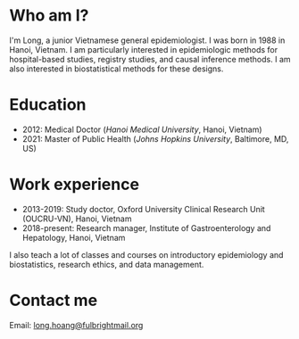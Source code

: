 # Who am I?

I'm Long, a junior Vietnamese general epidemiologist. I was born in 1988 in Hanoi, Vietnam. I am particularly interested in epidemiologic methods for hospital-based studies, registry studies, and causal inference methods. I am also interested in biostatistical methods for these designs.

# Education

* 2012: Medical Doctor (*Hanoi Medical University*, Hanoi, Vietnam)
* 2021: Master of Public Health (*Johns Hopkins University*, Baltimore, MD, US)

# Work experience

* 2013-2019: Study doctor, Oxford University Clinical Research Unit (OUCRU-VN), Hanoi, Vietnam
* 2018-present: Research manager, Institute of Gastroenterology and Hepatology, Hanoi, Vietnam

I also teach a lot of classes and courses on introductory epidemiology and biostatistics, research ethics, and data management.

# Contact me

Email: long.hoang@fulbrightmail.org
